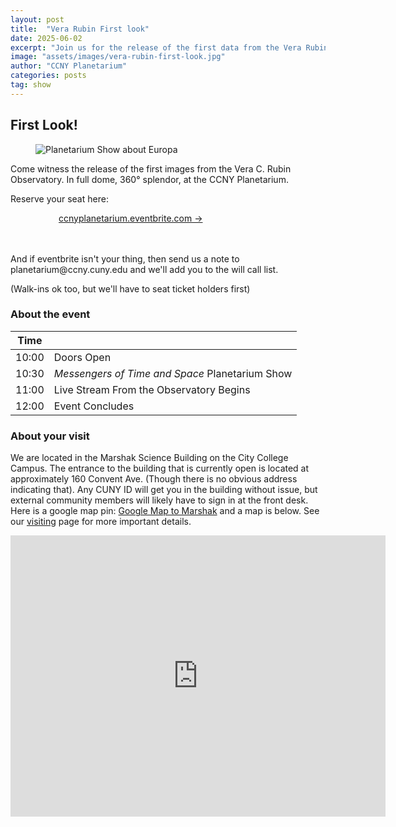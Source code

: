 ```yaml
---
layout: post
title:  "Vera Rubin First look"
date: 2025-06-02
excerpt: "Join us for the release of the first data from the Vera Rubin Observatory."
image: "assets/images/vera-rubin-first-look.jpg"
author: "CCNY Planetarium"
categories: posts
tag: show
---
```


## First Look!

<div class="row">
<figure class="figure float-md-left col-md-4" style="max-width: 400px;">
   <img src="{{site.baseurl}}/assets/images/vera-rubin-obs-sq.jpg" class="figure-img img-fluid" alt="Planetarium Show about Europa" />
 </figure>

<div class="col">
<p>Come witness the release of the first images from the Vera C. Rubin Observatory. In full dome, 360&deg; splendor, at the CCNY Planetarium. </p>

<p>
Reserve your seat here:

<div style="margin: auto; width: 350px;">
   <a href="https://www.eventbrite.com/e/vera-c-rubin-observatory-first-look-watch-party-tickets-1392548813989?aff=oddtdtcreator" class="btn btn-primary" target="_blank">ccnyplanetarium.eventbrite.com &rarr;</a>
</div>
<br/>
<br/>
<p>And if eventbrite isn't your thing, then send us a note to planetarium@ccny.cuny.edu and we'll add you to the will call list. </p>

<p>(Walk-ins ok too, but we'll have to seat ticket holders first)</p>

</div>
</div>



### About the event

<div class="table-responsive">
<table class="table table-bordered">
 <thead>
<tr>
<th>Time</th>
<th></th>

</tr>

</thead>

<tbody>
<tr>
<td>10:00</td>
<td>Doors Open</td>
</tr>

<tr>
<td>10:30</td>
<td><i>Messengers of Time and Space</i> Planetarium Show</td>
</tr>

<tr>
<td>11:00</td>
<td>Live Stream From the Observatory Begins</td>
</tr>

<tr>
<td>12:00</td>
<td>Event Concludes</td>
</tr>

</tbody>

</table>
</div>

### About your visit

We are located in the Marshak Science Building on the City College Campus. The entrance to the building that is currently open is located at approximately 160 Convent Ave. (Though there is no obvious address indicating that). Any CUNY ID will get you in the building without issue, but external community members will likely have to sign in at the front desk. Here is a google map pin: [Google Map to Marshak](https://maps.app.goo.gl/8gSHQgDToYDjqosE7) and a map is below. See our [visiting]({{site.baseurl}}/visit/) page for more important details. 

<iframe src="https://www.google.com/maps/embed?pb=!1m18!1m12!1m3!1d805.7616891399921!2d-73.95021916379567!3d40.81933649355362!2m3!1f0!2f0!3f0!3m2!1i1024!2i768!4f13.1!3m3!1m2!1s0x89c2f66f8a1cd3ed%3A0xf4e2e61148ee904d!2sMarshak%20Science%20Building!5e0!3m2!1sen!2sus!4v1706194029197!5m2!1sen!2sus" width="600" height="450" style="border:0;" allowfullscreen="" loading="lazy" referrerpolicy="no-referrer-when-downgrade"></iframe>




